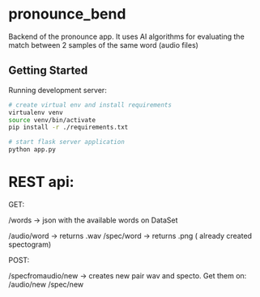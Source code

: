 # pronounce_bend

Backend of the pronounce app. It uses AI algorithms for evaluating the match between 2 samples of the same word (audio files)

## Getting Started

Running development server:

```bash
# create virtual env and install requirements
virtualenv venv
source venv/bin/activate
pip install -r ./requirements.txt

# start flask server application
python app.py
```

# REST api:

GET:

  /words -> json with the available words on DataSet

  /audio/word  -> returns .wav
  /spec/word   -> returns .png ( already created spectogram)


POST:

  /specfromaudio/new -> creates new pair wav and specto. Get them on:
    /audio/new
    /spec/new